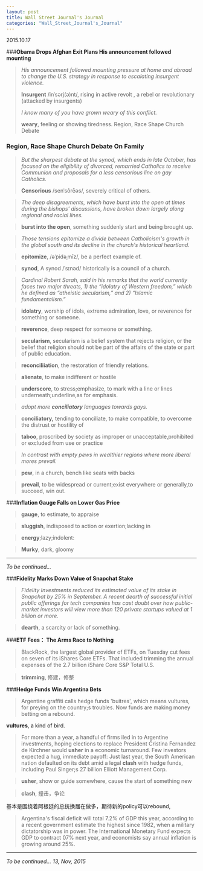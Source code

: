 ```yaml
---
layout: post
title: Wall Street Journal's Journal
categories: "Wall_Street_Journal's_Journal"
---
```

2015.10.17

###**Obama Drops Afghan Exit Plans His announcement  followed mounting**
> *His announcement  followed mounting pressure at home and abroad to change the U.S. strategy in response to escalating insurgent violence.*
> 
> **Insurgent**  /inˈsərj(ə)nt/, rising in active revolt , a rebel or
> revolutionary (attacked by insurgents)
> 
> *I know many of you have grown weary of this conflict.*
> 
> **weary**, feeling or showing tiredness. Region, Race Shape Church Debate
### **Region, Race Shape Church Debate On Family**
>*But the sharpest debate at the synod, which ends in late October, has focused on the eligibility of divorced, remarried Catholics to receive Communion and proposals for a less censorious line on gay Catholics.*
>
> **Censorious** /senˈsôrēəs/, severely critical of others.

>*The deep disagreements, which have burst into the open at times during the bishops' discussions, have broken down largely along regional and racial lines.*

>**burst into the open**, something suddenly start and being brought up.

>*Those tensions epitomize a divide between Catholicism's growth in the global south and its decline in the church's historical heartland.*

>**epitomize**, /əˈpidəˌmīz/, be a perfect example of.

>**synod**, A synod /ˈsɪnəd/ historically is a council of a church.

>*Cardinal Robert Sarah, said in his remarks that the world currently faces two major threats, 1) the “idolatry of Western freedom,” which he defined as “atheistic secularism,” and 2) “Islamic fundamentalism.”*

>**idolatry**, worship of idols, extreme admiration, love, or reverence for something or someone.

>**reverence**, deep respect for someone or something.

>**secularism**, secularism is a belief system that rejects religion, or the belief that religion should not be part of the affairs of the state or part of public education.

>**reconciliiation**, the restoration of friendly relations.

>**alienate**, to make indifferent or hostile

>**underscore**, to stress;emphasize, to mark with a line or lines underneath;underline,as for emphasis.

>*adopt more **conciliatory** languages towards gays.*

>**conciliatory,**  tending to conciliate, to make compatible, to overcome the distrust or hostility of 

>**taboo**,  proscribed by society as improper or unacceptable,prohibited or excluded from use or practice

>*In contrast with empty pews in wealthier regions where more liberal mores prevail.*

>**pew**, in a church, bench like seats with backs 

>**prevail**, to be widespread or current;exist everywhere or generally,to succeed, win out.


###**Inflation Gauge Falls on Lower Gas Price**
>**gauge**, to estimate, to appraise

>**sluggish**, indisposed to action or exertion;lacking in

>**energy**;lazy;indolent:

>**Murky**, dark, gloomy

----------

*To be continued...*

###**Fidelity Marks Down Value of Snapchat Stake**

> *Fidelity Investments reduced its estimated value of its stake in Snapchat by 25% in September. A recent dearth of successful initial public offerings for tech companies has cast doubt over how public-market investors will view more than 120 private startups valued at 1 billion or more.*

> **dearth**, a scarcity or lack of something.

###**ETF Fees： The Arms Race to Nothing**

> BlackRock, the largest global provider of ETFs, on Tuesday cut fees on seven of its iShares Core ETFs. That included trimming the annual expenses of the 2.7 billion iShare Core S&P Total U.S.

> **trimming**, 修建，修整

###**Hedge Funds Win Argentina Bets**

> Argentine graffiti calls hedge funds 'buitres', which means vultures, for preying on the country;s troubles. Now funds are making money betting on a rebound.

**vultures**, a kind of bird.

> For more than a year, a handful of firms iled in to Argentine investments, hoping elections to replace President Cristina Fernandez de Kirchner would **usher** in a economic turnaround. Few investors expected a hug, immediate payoff: Just last year, the South American nation defaulted on its debt amid a legal **clash** with hedge funds, including Paul Singer;s 27 billion Elliott Management Corp.

>**usher**, show or guide somewhere, cause the start of something new

>**clash**, 撞击，争论

基本是围绕着阿根廷的总统换届在做多，期待新的policy可以rebound,

>Argentina's fiscal deficit will total 7.2% of GDP this year, according to a recent government estimate the highest since 1982, when a military dictatorship was in power. The International Monetary Fund expects GDP to contract 07% next year, and economists say annual inflation is growing around 25%.


----------
*To be continued... 13, Nov, 2015* 

